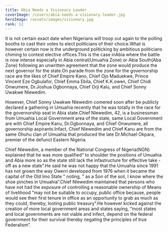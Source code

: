 ```yaml
---
title: Abia Needs a Visionary Leader
coverImage: /covers/abia-needs-a-visionary-leader.jpg
heroImage: /assets/images/visionary.jpg
rank: 12
---
```


It is not certain exact date when Nigerians will troop out again to
the polling booths to cast their votes to elect politicians of their
choice.What is however certain now is the underground politicking by
ambitious politicians chiming to contest elective offices.This is the
case inAbia where the battle is now intense especially in Abia
central(Umuahia Zone) or Abia South(Aba Zone) following an unwritten
agreement that the zone would produce the next governor for the
state.On parade from the zone for the governorship race are the likes
of Chief Empire Kano, Chief Ojo Maduekwe, Prince Vincent Eze
Ogbulafor, Chief Emma Ebila, Chief K.K.owen, Chief Chidi Onwumere,
Dr.Joshua Ogbonnaya, Chief Orji Kalu, and Chief Sonny Uwakwe Nlewedim.

However, Chief Sonny Uwakwe Nlewedim comered soon after be publicly
declared a gathering in Umuahia recently that he was totally in the
race for the governorship seat in Abia state.Chief Nlewedim, 42, is
a businessman from Umuahia Local Government area of the state, same
Local Government are with Chief Empire Kanu, Dr.Ogbonnaya, and Chief
Onwumere, all governorship aspirants.Infact, Chief Nlewedim and
Chief Kanu are from the same Ohuhu clan of Umuahia that produced the
late Dr.Michael Okpara, premier of the defunct Eastern Nigeria.

Chief NIewedim, a member of the National Congress of Nigeria(NGN)
explained that he was more qualified“ to shoulder the positions of
Umuahia and Abia more so as the state still lack the infastructure
for effective take - off as a new state”.He said he was not happy
that the Umuahia since 1991 has not grown the way Owerri developed
from 1976 when it became the capital of the Old Imo State " noting,
" as a Son of the soil, I know where the shoe pinches in
Umuahia”.Chief Nlewedim maintained that persons who have not had the
exposure of controlling a reasonable ownership of Means of
livelihood "may not be suitable to occupy, public office because,
people would see their first tenure in office as an opportunity to
grab as much as they could, thereby, looting public treasury”.He
however kicked against the creation of more local government areas
and states saying, “most states and local governments are not viable
and infect, depend on the federal government for their survival
thereby negating the principles of true Federalism”.
